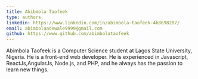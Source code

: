 ```yaml
---
title: Abibmola Taofeek
type: authors
linkedin: https://www.linkedin.com/in/abimbola-taofeek-4b8698207/
email: abimbolaadewale9999@gmail.com
github: https://www.github.com/abimbolataofeek
---
```

Abimbola Taofeek is a Computer Science student at Lagos State University, Nigeria. He is a front-end web developer.
He is experienced in Javascript, ReactJs,AngularJs, Node.js, and PHP, and he always has the passion to learn new things.

